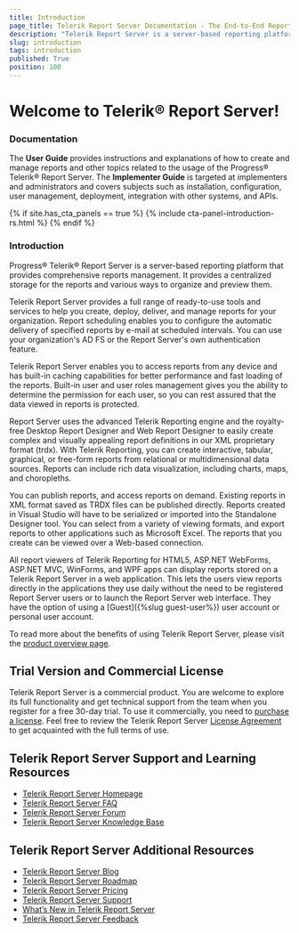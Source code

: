 ```yaml
---
title: Introduction
page_title: Telerik Report Server Documentation - The End-to-End Report Management Solution
description: "Telerik Report Server is a server-based reporting platform that provides centralized storage for reports and various ways to organize and preview them. Check the Documentation for more!"
slug: introduction
tags: introduction
published: True
position: 100
---
```


# Welcome to Telerik® Report Server!

### Documentation

The **User Guide** provides instructions and explanations of how to create and manage reports and other topics related to the usage of the Progress® Telerik® Report Server. The **Implementer Guide** is targeted at implementers and administrators and covers subjects such as installation, configuration, user management, deployment, integration with other systems, and APIs.

{% if site.has_cta_panels == true %}
{% include cta-panel-introduction-rs.html %}
{% endif %}

### Introduction

Progress® Telerik® Report Server is a server-based reporting platform that provides comprehensive reports management. It provides a centralized storage for the reports and various ways to organize and preview them.

Telerik Report Server provides a full range of ready-to-use tools and services to help you create, deploy, deliver, and manage reports for your organization. Report scheduling enables you to configure the automatic delivery of specified reports by e-mail at scheduled intervals. You can use your organization's AD FS or the Report Server's own authentication feature.

Telerik Report Server enables you to access reports from any device and has built-in caching capabilities for better performance and fast loading of the reports. Built-in user and user roles management gives you the ability to determine the permission for each user, so you can rest assured that the data viewed in reports is protected.

Report Server uses the advanced Telerik Reporting engine and the royalty-free Desktop Report Designer and Web Report Designer to easily create complex and visually appealing report definitions in our XML proprietary format (trdx). With Telerik Reporting, you can create interactive, tabular, graphical, or free-form reports from relational or multidimensional data sources. Reports can include rich data visualization, including charts, maps, and choropleths.

You can publish reports, and access reports on demand. Existing reports in XML format saved as TRDX files can be published directly. Reports created in Visual Studio will have to be serialized or imported into the Standalone Designer tool. You can select from a variety of viewing formats, and export reports to other applications such as Microsoft Excel. The reports that you create can be viewed over a Web-based connection.

All report viewers of Telerik Reporting for HTML5, ASP.NET WebForms, ASP.NET MVC, WinForms, and WPF apps can display reports stored on a Telerik Report Server in a web application. This lets the users view reports directly in the applications they use daily without the need to be registered Report Server users or to launch the Report Server web interface. They have the option of using a [Guest]({%slug guest-user%}) user account or personal user account.

To read more about the benefits of using Telerik Report Server, please visit the [product overview page](https://www.telerik.com/report-server).

## Trial Version and Commercial License

Telerik Report Server is a commercial product. You are welcome to explore its full functionality and get technical support from the team when you register for a free 30-day trial. To use it commercially, you need to [purchase a license](https://www.telerik.com/purchase/report-server). Feel free to review the Telerik Report Server [License Agreement](https://www.telerik.com/purchase/license-agreement/report-server) to get acquainted with the full terms of use.

## Telerik Report Server Support and Learning Resources

* [Telerik Report Server Homepage](https://www.telerik.com/report-server)
* [Telerik Report Server FAQ](https://www.telerik.com/report-server/faq)
* [Telerik Report Server Forum](https://www.telerik.com/forums/report-server)
* [Telerik Report Server Knowledge Base](/knowledge-base)

## Telerik Report Server Additional Resources

* [Telerik Report Server Blog](https://www.telerik.com/blogs/productivity-reporting)
* [Telerik Report Server Roadmap](https://www.telerik.com/support/whats-new/report-server/roadmap)
* [Telerik Report Server Pricing](https://www.telerik.com/purchase/report-server)
* [Telerik Report Server Support](https://www.telerik.com/support/report-server)
* [What’s New in Telerik Report Server](https://www.telerik.com/support/whats-new/report-server)
* [Telerik Report Server Feedback](https://feedback.telerik.com/report-server)
